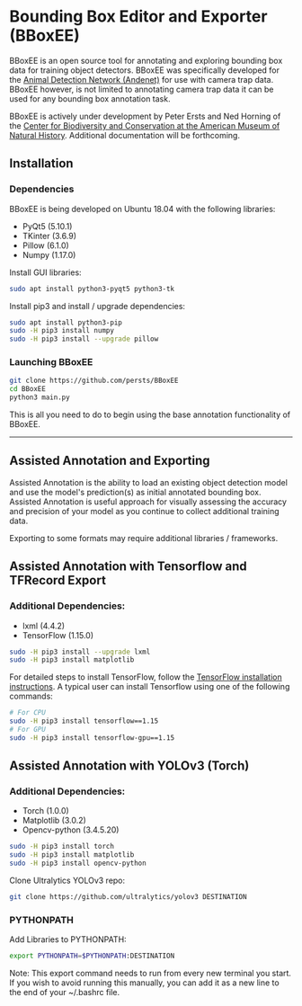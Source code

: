 # Bounding Box Editor and Exporter (BBoxEE)

BBoxEE is an open source tool for annotating and exploring bounding box data for training object detectors.
BBoxEE was specifically developed for the [Animal Detection Network (Andenet)](http://biodiversityinformatics.amnh.org/ml4conservation/animal-detection-network/) for use with camera trap data. 
BBoxEE however, is not limited to annotating camera trap data it can be used for any bounding box annotation task. 

BBoxEE is actively under development by Peter Ersts and Ned Horning of the [Center for Biodiversity and Conservation at the American Museum of Natural History](https://www.amnh.org/our-research/center-for-biodiversity-conservation). Additional documentation will be forthcoming.



## Installation

### Dependencies
BBoxEE is being developed on Ubuntu 18.04 with the following libraries:

* PyQt5 (5.10.1)
* TKinter (3.6.9)
* Pillow (6.1.0)
* Numpy (1.17.0)

Install GUI libraries:

``` bash
sudo apt install python3-pyqt5 python3-tk
```
Install pip3 and install / upgrade dependencies:

```bash
sudo apt install python3-pip
sudo -H pip3 install numpy
sudo -H pip3 install --upgrade pillow
```

### Launching BBoxEE
```bash
git clone https://github.com/persts/BBoxEE
cd BBoxEE
python3 main.py
```
This is all you need to do to begin using the base annotation functionality of BBoxEE.

------

## Assisted Annotation and Exporting

Assisted Annotation is the ability to load an existing object detection model and use the model's prediction(s) as initial annotated bounding box. Assisted Annotation is useful approach for visually assessing the accuracy and precision of your model as you continue to collect additional training data. 

Exporting to some formats may require additional libraries / frameworks.

## Assisted Annotation with Tensorflow and TFRecord Export

### Additional Dependencies:
* lxml (4.4.2)
* TensorFlow (1.15.0)

```bash
sudo -H pip3 install --upgrade lxml
sudo -H pip3 install matplotlib
```

For detailed steps to install TensorFlow, follow the [TensorFlow installation instructions](https://www.tensorflow.org/install/). A typical user can install Tensorflow using one of the following commands:

``` bash
# For CPU
sudo -H pip3 install tensorflow==1.15
# For GPU
sudo -H pip3 install tensorflow-gpu==1.15
```

## Assisted Annotation with YOLOv3 (Torch)

### Additional Dependencies:
* Torch (1.0.0)
* Matplotlib (3.0.2)
* Opencv-python (3.4.5.20)

``` bash
sudo -H pip3 install torch
sudo -H pip3 install matplotlib
sudo -H pip3 install opencv-python
```

Clone Ultralytics YOLOv3 repo:
``` bash
git clone https://github.com/ultralytics/yolov3 DESTINATION
```
### PYTHONPATH
Add Libraries to PYTHONPATH:
``` bash
export PYTHONPATH=$PYTHONPATH:DESTINATION
```
Note: This export command needs to run from every new terminal you start. If you wish to avoid running this manually, you can add it as a new line to the end of your ~/.bashrc file.


